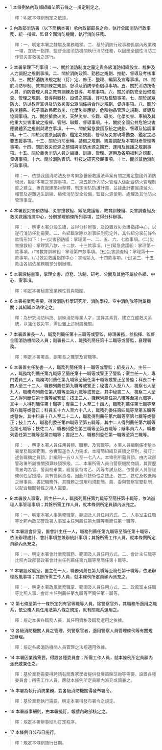 * 1 本條例依內政部組織法第五條之一規定制定之。

> 釋：明定本條例制定之依據。

* 2 內政部消防署（以下簡稱本署）承內政部部長之命，執行全國消防行政事務，統一指揮、監督全國消防機關，執行消防任務。

> 釋：一、明定本署之隸屬及業務職掌。二、基於消防行政事務係屬內政業務一環，宜統一指揮、監督全國消防機關執行消防任務，以因應全國性消防工作暨災害救援之遂行。

* 3 本署掌理下列事項：一、關於消防制度之釐定與各級消防組織設立、裁併及人力調配之規劃事項。二、關於消防政策、勤務之規劃、推動、督導及考核事項。三、關於消防法規之制（訂）定、修正、整理、編纂及宣導事項。四、關於消防學制、教育訓練之規劃、督導及消防學術倡導事項。五、關於消防技術人員、消防管理人員之教育訓練及督導、考核事項。六、關於消防安全設備檢查、管理之規劃、督導與器材、設備之審議、許可及檢驗事項。七、關於民眾防火、防災教育宣導及防救災害公眾關係與合作之規劃、督導事項。八、關於防災體系、核子事故民眾救災、化學災害應變、危險物品管理之規劃、督導及協調事項。九、關於搶救火災、天然災害、空難、礦災、化學災害、車禍及其他重大災害事故之指揮、管制、聯繫、督導事項。十、關於全國公共危險災害應變體系之規劃與建立事項。十一、關於緊急救護系統之規劃、督導及協調事項。十二、關於災害原因調查、鑑定之規劃、督導及災害現場勘查、鑑定之必要支援事項。十三、關於消防車輛、裝備之規劃、統籌調配及本署財產管理等事項。十四、關於救災資源之整備與消防水源之擴充、運用及維護之規劃事項。十五、關於義勇消防人員之編組、訓練、管理、運用及各項福利之規劃、督導事項。十六、關於消防資訊、科技之研究發展事項。十七、關於其他消防行政事項。

> 釋：一、依據我國消防法及參考緊急醫療救護法草案有關之規定暨國外消防現況，擬訂本署之掌握事項。二、第五款所列防火管理人係配合防火管理制度之建立，專責就建築物整體，制定消防防護計畫，並據此計畫實施滅火、報警及避難逃生訓練、檢修消防安全設備，監督火源使用、處理及其他防火管理事宜。

* 4 本署設災害預防組、災害搶救組、緊急救護組、教育訓練組、災害調查組及救災救護指揮中心，分別掌理前條所列事項，並得分科辦事。

> 釋：一、明定本署分設五組，並得分科辦事，及設置救災救護指揮中心，以遂行消防任務需要。二、各組職掌除以辦事細則另定外，其各組分掌前條各款情形如下：(一)災害預防組：掌理第一、二、五、六、七款事項。(二)災害搶救組：掌理第八款、十二款、十三款事項。(三)緊急救護組：掌理第十款事項。(四)教育訓練組：掌理第四款事項。(五)災害調查組：掌理第十一款事項。(六)救災救護指揮中心：掌理第九、十四款事項。(七)第三、十五款由各組依業務職掌分別辦理。

* 5 本署設秘書室，掌理文書、庶務、法制、研考、公關及其他不屬於各組、中心、室事項。

> 釋：明定本署秘書室業務性質與範圍。

* 6 本署視業務需要，得設消防科學研究所、消防學校、空中消防隊等附屬機關；其組織以法律定之。

> 釋：為研究消防科技、訓練消防專業人才，提昇其素質、建立立體救災系統，以強化救災率，需設置上述附屬機關。

* 7 本署置署長一人，職務列簡任第十三職等或警監，綜理署務，並指揮、監督全國消防機關及人員；副署長二人，職務列簡任第十二職等或警監，襄理署務。

> 釋：明定本署署長、副署長之職掌及官職等。

* 8 本署置主任秘書一人，職務列簡任第十一職等或警監；組長五人，主任一人，職務均列薦任第九職等至簡任第十一職等或警正至警監；室主任一人，專門委員三人，職務均列薦任第九職等至簡任第十職等或警正至警監；科長二十四人至三十二人，職務列薦任第九職等或警正；秘書六人至八人，視察七人至九人，職務均列薦任第八職等至第九職等或警正，其中秘書二人，視察二人至三人得列簡任第十職等或警監；技正三人，職務列薦任第八職等至第九職等，其中一人得列簡任第十職等；專員二十人至二十四人，職務列薦任第七職等至第八職等或警正；科員五十六人至六十八人，職務列委任第四職等至第五職等或警佐，其中科員十八人至二十二人，職務得列薦任第六職等至第七職等或警正；技士六人，職務列委任第四職等至第五職等，其中二人得列薦任第六職等至第七職等；技佐二人，職務列委任第三職等至第五職等；辦事員六人，職務列委任第三職等至第四職等；書記三人，職務列委任第一職等至第三職等。

> 釋：一、明定本署人員任用員額、職稱、及官職等。本署人員編制係衡量本署業務職掌範圍，依實際運作人力需求，本精簡組織及員額之原則，擬訂上述各職稱之員額，計編制一五０人至一七八人。本條例所需員額，由內政部警政署所屬機關預算缺額移撥。二、本署所需人員自警察機關商調，其資歷背景均為官、警兩校畢業，經警察特考乙、丙等考試及格，依警察人員管理條例任官授階，具有警察資格，因此除技術性之技正、技工、技佐及較低階之辦事員、書記職務外，其職務之選用均規劃簡、薦、委與警察官雙軌制，以配合機關特性之用人需要。

* 9 本署設人事室，置主任一人，職務列薦任第九職等至簡任第十職等，依法辦理人事管理事項；其餘所需工作人員，就本條例所定員額內派充之。

> 釋：一、明定本署人事業務職掌、範圍及人員任用方式。二、人事室主任職等比照內政部警政署人事室主任列薦任第九職等至簡任第十職等。

* 10 本署設會計室，置會計主任一人，職務列薦任第九職等至簡任第十職等，依法辦理歲計、會計事項並兼辦統計事項；其餘所需工作人員，就本條例所定員額內派充之。

> 釋：一、明定本署會計業務職務、範圍及人員任用方式。二、會計主任職等比照內政部警政署會計主任列薦任第九職等至簡任第十職等。

* 11 本署設政風室，置主任一人，職務列薦任第九職等至簡任第十職等，依法辦理政風事項；其餘所需工作人員，就本條例所定員額內派充之。

> 釋：一、明定本署政風業務職掌、範圍及人員任用方式。二、政風室主任職等比照人事、會計主任列薦任第九職等至簡任第十職等。

* 12 第七條至第十一條所定列有官等職等人員，除警察官外，其職務所適用之職系，依公務人員任用法第八條之規定，就有關職系選用之。

> 釋：規定本署各職務人員，其任用資格及職務選用之依據。

* 13 各級消防機關人員之管理，列警察官者，適用警察人員管理條例等有關規定辦理。

> 釋：規定各級消防機關人員管理之法規適用依據。

* 14 本署因業務需要，得設各種委員會；所需工作人員，就本條例所定員額內派充或兼任之。

> 釋：基於業務需要得聘請有關專家學者提供發展策略諮詢等需要，設置各種委員會；所需工作人員，應就本條例所定員額內派充或調兼之。

* 15 本署為執行消防業務，對各級消防機關得發布署令。

> 釋：基於業務執行需要，明定本署得發布署令之規定。

* 16 本署辦事細則，由本署擬訂，報請內政部核定之。

> 釋：規定本署辦事細則訂定程序。

* 17 本條例自公布日施行。

> 釋：規定本條例施行日期。

